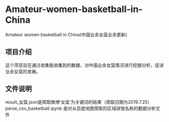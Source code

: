 # Amateur-women-basketball-in-China
Amateur women basketball in China(中国业余女篮业余更新)
## 项目介绍
这个项目旨在通过收集能收集到的数据，对中国业余女篮情况进行挖掘分析，促进业余女篮的发展。
## 文件说明
result_女篮.json是爬取微博‘女篮’为关键词的结果（爬取日期为2019.7.25）
parse_csv_basketball.ipynb 是对从百度地图爬取的区域球馆名称的数据分析文件
